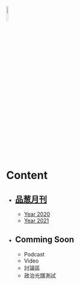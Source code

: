 <img src="logo.png." width=10%>

# Content
- ## [品葱月刊](/品葱月刊)
  - [Year 2020](/品葱月刊/2020.md)
  - [Year 2021](/品葱月刊/2021.md)

- ## Comming Soon
  - Podcast
  - Video
  - 討論區
  - 政治光譜測試
